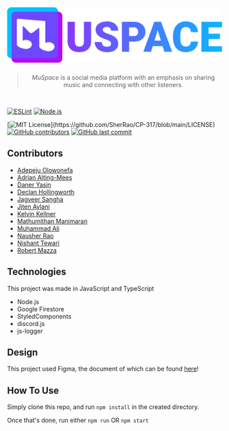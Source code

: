 <h1 align="center"> 
  <a href=""><img src="public/logo.svg" width="512"/></a>
</h1>

<blockquote align="center">
  <em>MuSpace</em> is a social media platform with an emphasis on sharing music and connecting with other listeners.
</blockquote>

<br/>

[![ESLint](https://github.com/SherRao/CP-317/actions/workflows/eslint.yml/badge.svg)](https://github.com/SherRao/CP-317/actions/workflows/eslint.yml)
[![Node.js](https://github.com/SherRao/CP-317/actions/workflows/node.js.yml/badge.svg)](https://github.com/SherRao/CP-317/actions/workflows/node.js.yml)

[![MIT License](https://img.shields.io/apm/l/atomic-design-ui.svg?)](https://github.com/SherRao/CP-317/blob/main/LICENSE)
[![GitHub contributors](https://img.shields.io/github/contributors/SherRao/CP-317.svg?style=flat)]()
[![GitHub last commit](https://img.shields.io/github/last-commit/SherRao/CP-317.svg?style=flat)]()

## Contributors

- [Adepeju Olowonefa](https://www.github.com/Adepeju-nefa)<br>
- [Adrian Alting-Mees](https://github.com/AdrianAltingMees)<br>
- [Daner Yasin](https://github.com/danerkestey)<br>
- [Declan Hollingworth](https://github.com/wowitsdeclan)<br>
- [Jagveer Sangha](https://github.com/Jagveer-Sangha)<br>
- [Jiten Aylani](https://github.com/aylanij)<br>
- [Kelvin Kellner](https://github.com/kelvinkellner)<br>
- [Mathumithan Manimaran](https://www.github.com/MattDank)<br>
- [Muhammad Ali](https://github.com/zancrash)<br>
- [Nausher Rao](https://www.github.com/sherrao)<br>
- [Nishant Tewari](https://github.com/XSilviaX)<br>
- [Robert Mazza](https://github.com/Robert336)<br>

## Technologies

This project was made in JavaScript and TypeScript

- Node.js
- Google Firestore
- StyledComponents
- discord.js
- js-logger

## Design
This project used Figma, the document of which can be found [here](https://www.figma.com/file/Jh6rAs4sNIZPaELM6qcGEt/Website?node-id=0%3A1)!

## How To Use

Simply clone this repo, and run
`npm install` in the created directory.

Once that's done, run either
`npm run` OR `npm start`
